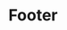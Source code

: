 ---
title: Footer
robots: noindex,nofollow
routable: false
visible: false
expires: 0
sitemap:
   ignore: true

# custom fields
social:
  headline: Connect with us
  byline:
    # (values) bold | italic | uppercase | normal-case | small
    # class: 'normal-case'
    text: In posuere eleifend <span class="nowrap">odio quisque</span> semper.
  button:
    # (values) bold | italic | uppercase | normal-case | small | normal
    text: 'Newsletter'
    class: 'normal icon fa-envelope-o'
    url: 'https://kittyfishfrommars.github.io'
  items:
    -
      title: YouTube
      icon: fa fa-youtube-play
      url: 'https://youtube.com'
    -
      title: Facebook
      icon: fa fa-facebook
      url: 'https://facebook.com'
    -
      title: Tickets
      # icon: fa fa-ticket
      icon: fa fa-tags
      url: 'https://github.com/kittyfishfrommars'
  legal:
    credits:
      title: 'Credits'
      id: '#libre'
    privacy:
      title: 'Privacy Policy'
      id: '#privacy'
    notice:
      title: 'Legal Notice'
    #  id: ''

# do not change taxonomy definition
# unique category is an identifier in templates/partials/footer.html.twig
taxonomy:
   tag: 'unique-footer'
---